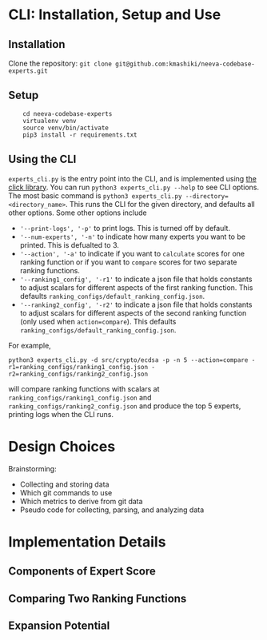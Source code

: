 # CLI: Installation, Setup and Use
## Installation
Clone the repository: `git clone git@github.com:kmashiki/neeva-codebase-experts.git`

## Setup
```
    cd neeva-codebase-experts
    virtualenv venv
    source venv/bin/activate
    pip3 install -r requirements.txt
```

## Using the CLI
`experts_cli.py` is the entry point into the CLI, and is implemented using [the click library](https://pypi.org/project/click/).
You can run `python3 experts_cli.py --help` to see CLI options.
The most basic command is `python3 experts_cli.py --directory=<directory_name>`. This runs the CLI for the given directory, and defaults all other options.
Some other options include
- `'--print-logs', '-p'` to print logs. This is turned off by default.
- `'--num-experts', '-n'` to indicate how many experts you want to be printed. This is defualted to 3.
- `'--action', '-a'` to indicate if you want to `calculate` scores for one ranking function or if you want to `compare` scores for two separate ranking functions.
- `'--ranking1_config', '-r1'` to indicate a json file that holds constants to adjust scalars for different aspects of the first ranking function. This defaults `ranking_configs/default_ranking_config.json`.
- `'--ranking2_config', '-r2'` to indicate a json file that holds constants to adjust scalars for different aspects of the second ranking function (only used when `action=compare`). This defaults `ranking_configs/default_ranking_config.json`.

For example,
```
python3 experts_cli.py -d src/crypto/ecdsa -p -n 5 --action=compare -r1=ranking_configs/ranking1_config.json -r2=ranking_configs/ranking2_config.json 
```
will compare ranking functions with scalars at `ranking_configs/ranking1_config.json` and `ranking_configs/ranking2_config.json` and produce the top 5 experts, printing logs when the CLI runs.

# Design Choices
Brainstorming:
* Collecting and storing data
* Which git commands to use
* Which metrics to derive from git data
* Pseudo code for collecting, parsing, and analyzing data

# Implementation Details
## Components of Expert Score

## Comparing Two Ranking Functions

## Expansion Potential
